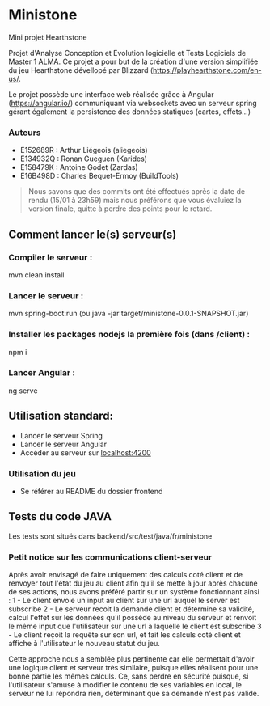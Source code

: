 # Ministone
Mini projet Hearthstone

Projet d'Analyse Conception et Evolution logicielle et Tests Logiciels de Master 1 ALMA. Ce projet a pour but de la création d'une version simplifiée du jeu Hearthstone dévellopé par Blizzard (https://playhearthstone.com/en-us/.

Le projet possède une interface web réalisée grâce à Angular (https://angular.io/) communiquant via websockets avec un serveur spring gérant également la persistence des données statiques (cartes, effets...)

### Auteurs

- E152689R : Arthur Liégeois (aliegeois)
- E134932Q : Ronan Gueguen (Karides)
- E158479K : Antoine Godet (Zardas)
- E16B498D : Charles Bequet-Ermoy (BuildTools)

>Nous savons que des commits ont été effectués après la date de rendu (15/01 à 23h59) mais nous préférons que vous évaluiez la version finale, quitte à perdre des points pour le retard.

## Comment lancer le(s) serveur(s)

### Compiler le serveur :
mvn clean install
### Lancer le serveur :
mvn spring-boot:run (ou java -jar target/ministone-0.0.1-SNAPSHOT.jar)

### Installer les packages nodejs la première fois (dans /client) :
npm i
### Lancer Angular :
ng serve

## Utilisation standard:
- Lancer le serveur Spring
- Lancer le serveur Angular
- Accéder au serveur sur [localhost:4200](http://localhost:4200)

### Utilisation du jeu
- Se référer au README du dossier frontend


## Tests du code JAVA

Les tests sont situés dans backend/src/test/java/fr/ministone

### Petit notice sur les communications client-serveur

Après avoir envisagé de faire uniquement des calculs coté client et de renvoyer tout l'état du jeu au client afin qu'il se mette à jour après chacune de ses actions, nous avons préféré partir sur un système fonctionnant ainsi :
 1 - Le client envoie un input au client sur une url auquel le server est subscribe
 2 - Le serveur recoit la demande client et détermine sa validité, calcul l'effet sur les données qu'il possède au niveau du serveur et renvoit le même input que l'utilisateur sur une url à laquelle le client est subscribe
 3 - Le client reçoit la requête sur son url, et fait les calculs coté client et affiche à l'utilisateur le nouveau statut du jeu.
 
 Cette approche nous a semblée plus pertinente car elle permettait d'avoir une logique client et serveur très similaire, puisque elles réalisent pour une bonne partie les mêmes calculs. Ce, sans perdre en sécurité puisque, si l'utilisateur s'amuse à modifier le contenu de ses variables en local, le serveur ne lui répondra rien, déterminant que sa demande n'est pas valide.
